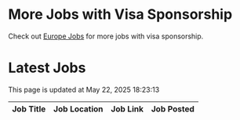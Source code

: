 # More Jobs with Visa Sponsorship

Check out [Europe Jobs](https://github.com/sureshparimi/europejobs#latest-jobs) for more jobs with visa sponsorship.

# Latest Jobs

This page is updated at May 22, 2025 18:23:13

| Job Title | Job Location | Job Link | Job Posted |
| --- | --- | --- | --- |
